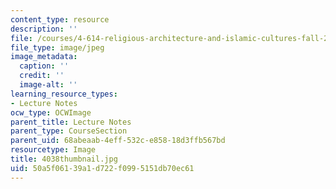 ```yaml
---
content_type: resource
description: ''
file: /courses/4-614-religious-architecture-and-islamic-cultures-fall-2002/50a5f06139a1d722f0995151db70ec61_4038thumbnail.jpg
file_type: image/jpeg
image_metadata:
  caption: ''
  credit: ''
  image-alt: ''
learning_resource_types:
- Lecture Notes
ocw_type: OCWImage
parent_title: Lecture Notes
parent_type: CourseSection
parent_uid: 68abeaab-4eff-532c-e858-18d3ffb567bd
resourcetype: Image
title: 4038thumbnail.jpg
uid: 50a5f061-39a1-d722-f099-5151db70ec61
---
```

